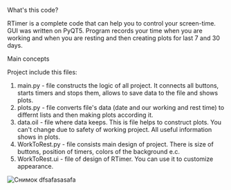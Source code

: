 What's this code?
 
RTimer is a complete code that can help you to control your screen-time. GUI was written on PyQT5. Program records your time when you are working and when you are resting and then creating plots for last 7 and 30 days.

Main concepts

Project include this files:
1. main.py - file constructs the logic of all project. It connects all buttons, starts timers and stops them, allows to save data to the file and shows plots.
2. plots.py - file converts file's data (date and our working and rest time) to differnt lists and then making plots according it.
3. data.oil - file where data keeps. This is file helps to construct plots. You can't change due to safety of working project. All useful information shows in plots.
4. WorkToRest.py - file consists main design of project. There is size of buttons, position of timers, colors of the background e.c.
5. WorkToRest.ui - file of design of RTimer. You can use it to customize appearance.

![Снимок](https://user-images.githubusercontent.com/111244605/185734255-1f11da84-bffc-48a2-a8f4-36466bde723f.JPG) dfsafasasafa


